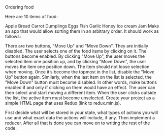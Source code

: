 Ordering food

Here are 10 items of food:

Apple
Bread
Carrot
Dumplings
Eggs
Fish
Garlic
Honey
Ice cream
Jam
Make an app that would allow sorting them in an arbitrary order. It should work as follows:

There are two buttons, "Move Up" and "Move Down". They are initially disabled.
The user selects one of the food items by clicking on it. The buttons become enabled.
By clicking "Move Up", the user moves the selected item one position up, and by clicking "Move Down", the user moves the item one position down. The item should not loose selection when moving. Once it’s become the topmost in the list, disable the "Move Up" button again. Similarly, when the last item on the list is selected, the "Move Down" button must become disabled. In other words, make buttons enabled if and only if clicking on them would have an effect.
The user can then select and start moving a different item.
When the user clicks outside the list, the active item must become unselected.
Create your project as a simple HTML page that uses Redux (link to redux.min.js).

First decide what will be stored in your state, what types of actions you will use and what exact data the actions will include, if any. Then implement a reducer. After all that is done you can move on to writing the rest of the code.